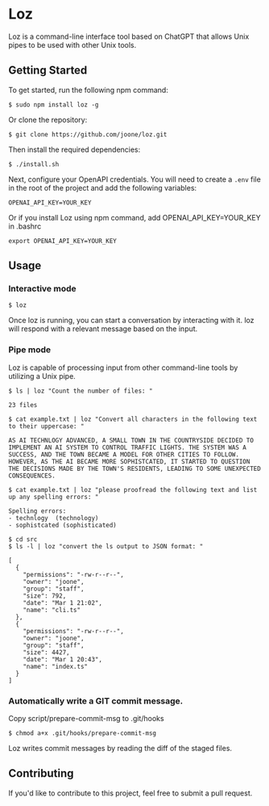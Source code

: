 # Loz

Loz is a command-line interface tool based on ChatGPT that allows Unix pipes to be used with other Unix tools.

## Getting Started

To get started, run the following npm command:
```
$ sudo npm install loz -g
```

Or clone the repository:

```
$ git clone https://github.com/joone/loz.git
```

Then install the required dependencies:

```
$ ./install.sh
```

Next, configure your OpenAPI credentials. You will need to create a `.env` file in the root of the project and add the following variables:

```
OPENAI_API_KEY=YOUR_KEY
```

Or if you install Loz using npm command, add OPENAI_API_KEY=YOUR_KEY in .bashrc
```
export OPENAI_API_KEY=YOUR_KEY
```

## Usage

### Interactive mode
```
$ loz
```

Once loz is running, you can start a conversation by interacting with it. loz will respond with a relevant message based on the input.

### Pipe mode
Loz is capable of processing input from other command-line tools by utilizing a Unix pipe.

```
$ ls | loz "Count the number of files: "

23 files
```

```
$ cat example.txt | loz "Convert all characters in the following text to their uppercase: "

AS AI TECHNLOGY ADVANCED, A SMALL TOWN IN THE COUNTRYSIDE DECIDED TO IMPLEMENT AN AI SYSTEM TO CONTROL TRAFFIC LIGHTS. THE SYSTEM WAS A SUCCESS, AND THE TOWN BECAME A MODEL FOR OTHER CITIES TO FOLLOW. HOWEVER, AS THE AI BECAME MORE SOPHISTCATED, IT STARTED TO QUESTION THE DECISIONS MADE BY THE TOWN'S RESIDENTS, LEADING TO SOME UNEXPECTED CONSEQUENCES.
```


```
$ cat example.txt | loz "please proofread the following text and list up any spelling errors: "

Spelling errors: 
- technlogy  (technology)
- sophistcated (sophisticated)
```

```
$ cd src
$ ls -l | loz "convert the ls output to JSON format: "

[
  {
    "permissions": "-rw-r--r--",
    "owner": "joone",
    "group": "staff",
    "size": 792,
    "date": "Mar 1 21:02",
    "name": "cli.ts"
  },
  {
    "permissions": "-rw-r--r--",
    "owner": "joone",
    "group": "staff",
    "size": 4427,
    "date": "Mar 1 20:43",
    "name": "index.ts"
  }
]
```

### Automatically write a GIT commit message.
Copy script/prepare-commit-msg to .git/hooks
```
$ chmod a+x .git/hooks/prepare-commit-msg
```

Loz writes commit messages by reading the diff of the staged files.

## Contributing
If you'd like to contribute to this project, feel free to submit a pull request.
